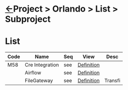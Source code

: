 <head><link rel="stylesheet" href="../../../md.css"/><script src="../../../md.js"></script></head>

[//]: #(Reference)
[Repo_Readme]:    ../README.md

[Cre_Integration_Whatis]: ../whatis/sprj_cre_whatis.md
[Airflow_Whatis]:         ../whatis/airflow_whatis.md
[Filegateway_Whatis]:     ../whatis/filegateway_whatis.md


# [&larr;][Repo_Readme]Project > Orlando > List > Subproject

# List
|Code|Name|Seq|View|Desc|
|-|-|-|-|-|
|M58|Cre Integration|see|[Definition][Cre_Integration_Whatis]
||Airflow|see|[Definition][Airflow_Whatis]
||FileGateway|see|[Definition][Filegateway_Whatis]|Transfi
<br>
